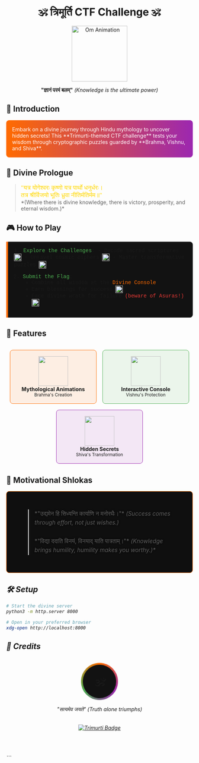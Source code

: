 # <div align="center">🕉️ त्रिमूर्ति CTF Challenge 🕉️</div>

<div align="center">
  <img src="https://i.gifer.com/SAY8.gif" width="150" alt="Om Animation">
</div>

**<div align="center">"ज्ञानं परमं बलम्"** *(Knowledge is the ultimate power)*</div>

## 🌟 Introduction
<div style="background: linear-gradient(to right, #ff6b00, #9c27b0); padding: 1rem; border-radius: 8px; color: white; animation: pulse 2s infinite;">
Embark on a divine journey through Hindu mythology to uncover hidden secrets! This **Trimurti-themed CTF challenge** tests your wisdom through cryptographic puzzles guarded by **Brahma, Vishnu, and Shiva**.
</div>




## 📜 Divine Prologue
> <div style="font-family: 'Times New Roman', serif; font-size: 1.2em; animation: float 4s ease-in-out infinite; color: #ffd700;">
> "यत्र योगेश्वरः कृष्णो यत्र पार्थो धनुर्धरः।<br>
> तत्र श्रीर्विजयो भूतिः ध्रुवा नीतिर्मतिर्मम॥"
> </div>
> *(Where there is divine knowledge, there is victory, prosperity, and eternal wisdom.)*

## 🎮 How to Play
<div style="background: #121212; padding: 1rem; border-left: 5px solid #ff6b00; border-radius: 0 8px 8px 0; font-family: 'Courier New', monospace;">
1. <span style="color: #4caf50;">Explore the Challenges</span>:
   - Decode sacred scriptures <img src="https://i.gifer.com/embedded/download/7VE.gif" width="20" style="vertical-align: middle;">
   - Unravel cosmic ciphers <img src="https://i.gifer.com/embedded/download/W7lt.gif" width="20" style="vertical-align: middle;">
   - Master transformative puzzles <img src="https://i.gifer.com/embedded/download/3z6Z.gif" width="20" style="vertical-align: middle;">

2. <span style="color: #4caf50;">Submit the Flag</span>:
   - Combine all wisdom at the <span style="color: #ff6b00;">Divine Console</span>
   - Earn blessings for success <img src="https://i.gifer.com/embedded/download/3og0.gif" width="20" style="vertical-align: middle;">
   - Face divine wrath for failure <span style="color: #e53935;">(beware of Asuras!)</span> <img src="https://i.gifer.com/embedded/download/3og0.gif" width="20" style="vertical-align: middle;">
</div>

## 🌌 Features
<div style="display: flex; flex-wrap: wrap; gap: 1rem; justify-content: center; margin: 2rem 0;">
  <div style="background: rgba(255,107,0,0.1); padding: 1rem; border-radius: 8px; border: 1px solid #ff6b00; width: 200px; text-align: center; animation: flicker 3s infinite;">
    <img src="https://i.gifer.com/7VE.gif" width="80"><br>
    <strong>Mythological Animations</strong><br>
    <small>Brahma's Creation</small>
  </div>
  <div style="background: rgba(76,175,80,0.1); padding: 1rem; border-radius: 8px; border: 1px solid #4caf50; width: 200px; text-align: center; animation: flicker 3s infinite; animation-delay: 0.5s;">
    <img src="https://i.gifer.com/W7lt.gif" width="80"><br>
    <strong>Interactive Console</strong><br>
    <small>Vishnu's Protection</small>
  </div>
  <div style="background: rgba(156,39,176,0.1); padding: 1rem; border-radius: 8px; border: 1px solid #9c27b0; width: 200px; text-align: center; animation: flicker 3s infinite; animation-delay: 1s;">
    <img src="https://i.gifer.com/3z6Z.gif" width="80"><br>
    <strong>Hidden Secrets</strong><br>
    <small>Shiva's Transformation</small>
  </div>
</div>

## 🧘 Motivational Shlokas
<div style="background: #0f0f0f; padding: 2rem; border-radius: 8px; color: white; border: 1px solid #ff6b00; position: relative; overflow: hidden;">
  <div style="position: absolute; top: 0; left: 0; width: 100%; height: 100%; background: url('https://i.gifer.com/7Kn7.gif') center/cover; opacity: 0.2; z-index: 0;"></div>
  <div style="position: relative; z-index: 1;">
    <blockquote style="font-size: 1.1em; line-height: 1.6; text-shadow: 0 0 5px #000;">
      *"उद्यमेन हि सिध्यन्ति कार्याणि न मनोरथैः।"*  
      <em>(Success comes through effort, not just wishes.)</em>  
      <br><br>
      *"विद्या ददाति विनयं, विनयाद् याति पात्रताम्।"*  
      <em>(Knowledge brings humility, humility makes you worthy.)*  
    </blockquote>
  </div>
</div>

## 🛠️ Setup
```bash
# Start the divine server
python3 -m http.server 8000

# Open in your preferred browser
xdg-open http://localhost:8000
```

## 🙏 Credits
<div style="text-align: center; margin: 2rem 0; position: relative;">
  <div style="width: 100px; height: 100px; margin: 0 auto; border-radius: 50%; background: conic-gradient(#ff6b00, #9c27b0, #4caf50, #ff6b00); animation: spin 10s linear infinite; display: flex; align-items: center; justify-content: center;">
    <div style="width: 90px; height: 90px; background: #121212; border-radius: 50%; display: flex; align-items: center; justify-content: center;">
      <span style="font-size: 2rem;">🕉️</span>
    </div>
  </div>
  <p style="margin-top: 1rem;"><em>"सत्यमेव जयते"</em> (Truth alone triumphs)</p>
</div>

<style>
@keyframes spin {
  from { transform: rotate(0deg); }
  to { transform: rotate(360deg); }
}
</style>

<div align="center">
  <a href="#-trimurti-ctf-challenge-">
    <img src="https://img.shields.io/badge/Powered_By-Trimurti-orange?style=for-the-badge&logo=html5" alt="Trimurti Badge">
  </a>
</div>

<!-- Hidden Blessing (visible when selected) -->
<div style="color: transparent; user-select: text; margin-top: 2rem; text-align: center; font-family: 'Times New Roman', serif;">
  🕉️ अखण्डमण्डलाकारं व्याप्तं येन चराचरम्।<br>
  तत्पदं दर्शितं येन तस्मै श्रीगुरवे नमः॥ 🕉️
</div>
```

